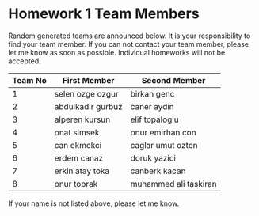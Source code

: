 # Homework 1 Team Members

Random generated teams are announced below. It is your responsibility to find your team member.
If you can not contact your team member, please let me know as soon as possible. Individual homeworks will not be accepted.

| Team No 	| First Member          	|   Second Member       |
|---------	|-------------------------	|-----------------
| 1       	|selen ozge ozgur	|birkan genc
| 2       	|abdulkadir gurbuz	|caner aydin
| 3       	|alperen kursun	|elif topaloglu
| 4       	|onat simsek	|onur emirhan con
| 5       	|can ekmekci	|caglar umut ozten
| 6       	|erdem canaz	|doruk yazici
| 7       	|erkin atay toka	|canberk kacan
| 8       	|onur toprak	|muhammed ali taskiran

If your name is not listed above, please let me know.
